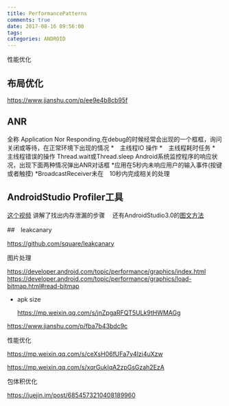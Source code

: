 ```yaml
---
title: PerformancePatterns
comments: true
date: 2017-08-16 09:56:08
tags:
categories: ANDROID
---
```

 性能优化



## 布局优化

https://www.jianshu.com/p/ee9e4b8cb95f



##   ANR

  全称 Application Nor Responding,在debug的时候经常会出现的一个框框，询问关闭或等待，在正常环境下出现的情况
  *　主线程IO 操作
  *　主线程耗时任务
  *　主线程错误的操作 Thread.wait或Thread.sleep
    Android系统监控程序的响应状况，出现下面两种情况弹出ANR对话框
    *应用在5秒内未响应用户的输入事件(按键或者触摸)
    *BroadcastReceiver未在　10秒内完成相关的处理

##   AndroidStudio Profiler工具

[这个视频](https://www.youtube.com/watch?v=qJ1QLgiL24o) 讲解了找出内存泄漏的步骤　
还有AndroidStudio3.0的[图文方法](https://www.jianshu.com/p/bdfd2a6b2681) 

##　leakcanary

https://github.com/square/leakcanary

图片处理

https://developer.android.com/topic/performance/graphics/index.html
https://developer.android.com/topic/performance/graphics/load-bitmap.html#read-bitmap



* apk size

  https://mp.weixin.qq.com/s/jnZpgaRFQT5ULk9tHWMAGg

https://www.jianshu.com/p/fba7b43bdc9c

性能优化

https://mp.weixin.qq.com/s/ceXsH06fUFa7y4lzi4uXzw

https://mp.weixin.qq.com/s/xqrGukIqA2zpGsGzah2EzA



包体积优化

https://juejin.im/post/6854573210408189960